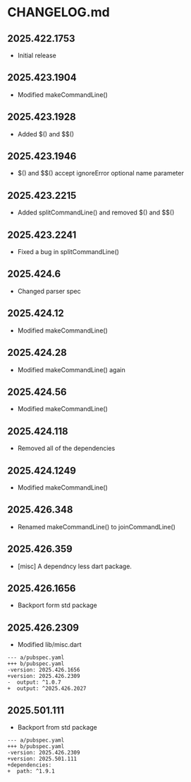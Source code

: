 # CHANGELOG.md

## 2025.422.1753

- Initial release

## 2025.423.1904

- Modified makeCommandLine()

## 2025.423.1928

- Added $() and $$()

## 2025.423.1946

- $() and $$() accept ignoreError optional name parameter

## 2025.423.2215

- Added splitCommandLine() and removed $() and $$()

## 2025.423.2241

- Fixed a bug in splitCommandLine()

## 2025.424.6

- Changed parser spec

## 2025.424.12

- Modified makeCommandLine()

## 2025.424.28

- Modified makeCommandLine() again

## 2025.424.56

- Modified makeCommandLine()

## 2025.424.118

- Removed all of the dependencies

## 2025.424.1249

- Modified makeCommandLine()

## 2025.426.348

- Renamed makeCommandLine() to joinCommandLine()

## 2025.426.359

- [misc] A dependncy less dart package.

## 2025.426.1656

- Backport form std package

## 2025.426.2309

- Modified lib/misc.dart

```
--- a/pubspec.yaml
+++ b/pubspec.yaml
-version: 2025.426.1656
+version: 2025.426.2309
-  output: ^1.0.7
+  output: ^2025.426.2027
```

## 2025.501.111

- Backport from std package

```
--- a/pubspec.yaml
+++ b/pubspec.yaml
-version: 2025.426.2309
+version: 2025.501.111
+dependencies:
+  path: ^1.9.1
```
